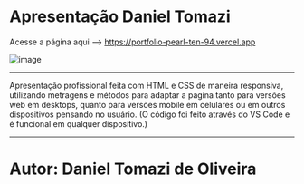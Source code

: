 # Apresentação Daniel Tomazi
Acesse a página aqui --> https://portfolio-pearl-ten-94.vercel.app

![image](https://github.com/DanielTomazi/Portfolio/blob/main/Assets/img-demo-port.png)
******************
Apresentação profissional feita com HTML e CSS de maneira responsiva, utilizando metragens e métodos para adaptar a pagina tanto para versões web em desktops, quanto para versões mobile em celulares ou em outros dispositivos pensando no usuário. (O código foi feito através do VS Code e é funcional em qualquer dispositivo.)
*************************************************************************************************************************************************************************************
# Autor: Daniel Tomazi de Oliveira
